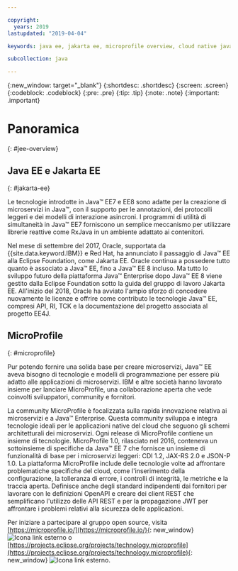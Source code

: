 ```yaml
---

copyright:
  years: 2019
lastupdated: "2019-04-04"

keywords: java ee, jakarta ee, microprofile overview, cloud native java, cloud native microprofile

subcollection: java

---
```


{:new_window: target="_blank"}
{:shortdesc: .shortdesc}
{:screen: .screen}
{:codeblock: .codeblock}
{:pre: .pre}
{:tip: .tip}
{:note: .note}
{:important: .important}

# Panoramica
{: #jee-overview}

## Java EE e Jakarta EE
{: #jakarta-ee}

Le tecnologie introdotte in Java&trade; EE7 e EE8 sono adatte per la creazione di microservizi in Java&trade;, con il supporto per le annotazioni, dei protocolli leggeri e dei modelli di interazione asincroni. I programmi di utilità di simultaneità in Java&trade; EE7 forniscono un semplice meccanismo per utilizzare librerie reattive come RxJava in un ambiente adattato ai contenitori.

Nel mese di settembre del 2017, Oracle, supportata da {{site.data.keyword.IBM}} e Red Hat, ha annunciato il passaggio di Java&trade; EE alla Eclipse Foundation, come Jakarta EE. Oracle continua a possedere tutto quanto è associato a Java&trade; EE, fino a Java&trade; EE 8 incluso. Ma tutto lo sviluppo futuro della piattaforma Java&trade; Enterprise dopo Java&trade; EE 8 viene gestito dalla Eclipse Foundation sotto la guida del gruppo di lavoro Jakarta EE. All'inizio del 2018, Oracle ha avviato l'ampio sforzo di concedere nuovamente le licenze e offrire come contributo le tecnologie Java&trade; EE, compresi API, RI, TCK e la documentazione del progetto associata al progetto EE4J.

## MicroProfile
{: #microprofile}

Pur potendo fornire una solida base per creare microservizi, Java&trade; EE aveva bisogno di tecnologie e modelli di programmazione per essere più adatto alle applicazioni di microservizi. IBM e altre società hanno lavorato insieme per lanciare MicroProfile, una collaborazione aperta che vede coinvolti sviluppatori, community e fornitori.

La community MicroProfile è focalizzata sulla rapida innovazione relativa ai microservizi e a Java&trade; Enterprise. Questa community sviluppa e integra tecnologie ideali per le applicazioni native del cloud che seguono gli schemi architetturali dei microservizi. Ogni release di MicroProfile contiene un insieme di tecnologie. MicroProfile 1.0, rilasciato nel 2016, conteneva un sottoinsieme di specifiche da Java&trade; EE 7 che fornisce un insieme di funzionalità di base per i microservizi leggeri: CDI 1.2, JAX-RS 2.0 e JSON-P 1.0. La piattaforma MicroProfile include delle tecnologie volte ad affrontare problematiche specifiche del cloud, come l'inserimento della configurazione, la tolleranza di errore, i controlli di integrità, le metriche e la traccia aperta. Definisce anche degli standard indipendenti dai fornitori per lavorare con le definizioni OpenAPI e creare dei client REST che semplificano l'utilizzo delle API REST e per la propagazione JWT per affrontare i problemi relativi alla sicurezza delle applicazioni.

Per iniziare a partecipare al gruppo open source, visita [https://microprofile.io/](https://microprofile.io/){: new_window} ![Icona link esterno](../icons/launch-glyph.svg "Icona link esterno") o [https://projects.eclipse.org/projects/technology.microprofile](https://projects.eclipse.org/projects/technology.microprofile){: new_window} ![Icona link esterno](../icons/launch-glyph.svg "Icona link esterno").
